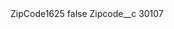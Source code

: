 <?xml version="1.0" encoding="UTF-8"?>
<CustomMetadata xmlns="http://soap.sforce.com/2006/04/metadata" xmlns:xsi="http://www.w3.org/2001/XMLSchema-instance" xmlns:xsd="http://www.w3.org/2001/XMLSchema">
    <label>ZipCode1625</label>
    <protected>false</protected>
    <values>
        <field>Zipcode__c</field>
        <value xsi:type="xsd:string">30107</value>
    </values>
</CustomMetadata>
